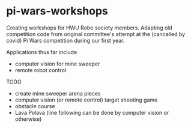 # pi-wars-workshops
Creating workshops for HWU Robo society members. Adapting old competition code from original committee's attempt at the (cancelled by covid) Pi Wars competition during our first year. 

Applications thus far include
- computer vision for mine sweeper
- remote robot control

TODO
- create mine sweeper arena pieces
- computer vision (or remote control) target shooting game
- obstacle course
- Lava Polava (line following can be done by computer vision or otherwise)
